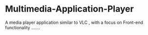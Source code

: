 # Multimedia-Application-Player
A media player application similar to VLC , with a focus on Front-end functionality .......

